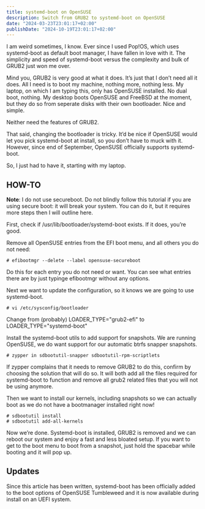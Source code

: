 ```yaml
---
title: systemd-boot on OpenSUSE
description: Switch from GRUB2 to systemd-boot on OpenSUSE
date: "2024-03-23T23:01:17+02:00"
publishDate: "2024-10-19T23:01:17+02:00"
---
```

I am weird sometimes, I know. Ever since I used Pop!OS, which uses systemd-boot as default boot manager, I have fallen in love with it. The simplicity and speed of systemd-boot versus the complexity and bulk of GRUB2 just won me over.

Mind you, GRUB2 is very good at what it does. It’s just that I don’t need all it does. All I need is to boot my machine, nothing more, nothing less. My laptop, on which I am typing this, only has OpenSUSE installed. No dual boot, nothing. My desktop boots OpenSUSE and FreeBSD at the moment, but they do so from seperate disks with their own bootloader. Nice and simple.

Neither need the features of GRUB2.

That said, changing the bootloader is tricky. It’d be nice if OpenSUSE would let you pick systemd-boot at install, so you don’t have to muck with it. However, since end of September, OpenSUSE officially supports systemd-boot.

So, I just had to have it, starting with my laptop.

## HOW-TO

**Note**: I do not use secureboot. Do not blindly follow this tutorial if you are using secure boot: it will break your system. You can do it, but it requires more steps then I will outline here.

First, check if /usr/lib/bootloader/systemd-boot exists. If it does, you’re good.

Remove all OpenSUSE entries from the EFI boot menu, and all others you do not need:

    # efibootmgr --delete --label opensuse-secureboot
Do this for each entry you do not need or want. You can see what entries there are by just typinge efibootmgr without any options.

Next we want to update the configuration, so it knows we are going to use systemd-boot.

    # vi /etc/sysconfig/bootloader 
Change from (probably) LOADER_TYPE="grub2-efi" to LOADER_TYPE="systemd-boot"

Install the systemd-boot utils to add support for snapshots. We are running OpenSUSE, we do want support for our automatic btrfs snapper snapshots.

    # zypper in sdbootutil-snapper sdbootutil-rpm-scriptlets
If zypper complains that it needs to remove GRUB2 to do this, confirm by choosing the solution that will do so. It will both add all the files required for systemd-boot to function and remove all grub2 related files that you will not be using anymore.

Then we want to install our kernels, including snapshots so we can actually boot as we do not have a bootmanager installed right now!

    # sdbootutil install
    # sdbootutil add-all-kernels
Now we’re done. Systemd-boot is installed, GRUB2 is removed and we can reboot our system and enjoy a fast and less bloated setup. If you want to get to the boot menu to boot from a snapshot, just hold the spacebar while booting and it will pop up.

## Updates

Since this article has been written, systemd-boot has been officially added to the boot options of OpenSUSE Tumbleweed and it is now available during install on an UEFI system.
